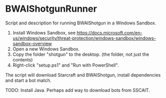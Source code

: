 # BWAIShotgunRunner
Script and description for running BWAIShotgun in a Windows Sandbox.

1. Install Windows Sandbox, see https://docs.microsoft.com/en-us/windows/security/threat-protection/windows-sandbox/windows-sandbox-overview
2. Open a new Windows Sandbox.
3. Copy the folder "shotgun" to the desktop. (the folder, not just the contents)
4. Right-click "setup.ps1" and "Run with PowerShell".

The script will download Starcraft and BWAIShotgun, install dependencies and start a bot match.

TODO: Install Java. Perhaps add way to download bots from SSCAIT.
